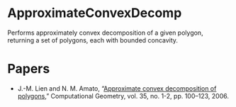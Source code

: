 # ApproximateConvexDecomp

Performs approximately convex decomposition of a given polygon, returning a set of polygons, each with bounded concavity.

# Papers
* J.-M. Lien and N. M. Amato, “[Approximate convex decomposition of polygons](https://www.sciencedirect.com/science/article/pii/S0925772105001008),” Computational Geometry, vol. 35, no. 1-2, pp. 100–123, 2006.


